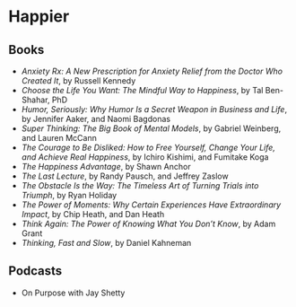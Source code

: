 # Happier

## Books

- _Anxiety Rx: A New Prescription for Anxiety Relief from the Doctor Who Created It_, by Russell Kennedy
- _Choose the Life You Want: The Mindful Way to Happiness_, by Tal Ben-Shahar, PhD
- _Humor, Seriously: Why Humor Is a Secret Weapon in Business and Life_, by Jennifer Aaker, and Naomi Bagdonas
- _Super Thinking: The Big Book of Mental Models_, by Gabriel Weinberg, and Lauren McCann
- _The Courage to Be Disliked: How to Free Yourself, Change Your Life, and Achieve Real Happiness_, by Ichiro Kishimi, and Fumitake Koga
- _The Happiness Advantage_, by Shawn Anchor
- _The Last Lecture_, by Randy Pausch, and Jeffrey Zaslow
- _The Obstacle Is the Way: The Timeless Art of Turning Trials into Triumph_, by Ryan Holiday
- _The Power of Moments: Why Certain Experiences Have Extraordinary Impact_, by Chip Heath, and Dan Heath
- _Think Again: The Power of Knowing What You Don’t Know_, by Adam Grant
- _Thinking, Fast and Slow_, by Daniel Kahneman

## Podcasts

- On Purpose with Jay Shetty
